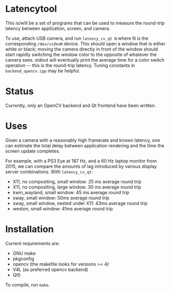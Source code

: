 # Latencytool

This is/will be a set of programs that can be used to measure the round-trip
latency between application, screen, and camera. 

To use, attach USB camera, and run `latency_cv_qt N` where N is the
corresponding `/dev/videoN` device. This should open a window that is either
white or black; moving the camera directly in front of the window should start
rapidly switching the window color to the opposite of whatever the camera sees.
stdout will eventually print the average time for a color switch operation --
this is the round-trip latency. Tuning constants in `backend_opencv.cpp` may be
helpful.

# Status

Currently, only an OpenCV backend and Qt frontend have been written.

# Uses

Given a camera with a reasonably high framerate and known latency, one can
estimate the total delay between application rendering and the time the screen
update completes.

For example, with a PS3 Eye at 187 Hz, and a 60 Hz laptop monitor from 2015, we
can compare the amounts of lag introduced by various display server
combinations. With `latency_cv_qt`:

* X11, no compositing, small window: 25 ms average round trip
* X11, no compositing, large window: 30 ms average round trip
* kwin_wayland, small window: 45 ms average round trip
* sway, small window: 50ms average round trip
* sway, small window, nested under X11: 43ms average round trip
* weston, small window: 41ms average round trip

# Installation

Current requirements are:

* GNU make
* pkgconfig
* opencv (the makefile looks for versions >= 4)
* V4L (as preferred opencv backend)
* Qt5

To compile, run `make`.